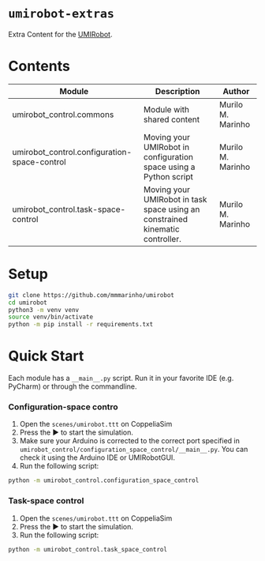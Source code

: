 # `umirobot-extras` 

Extra Content for the [UMIRobot](https://mmmarinho.github.io/UMIRobot/).

# Contents

| Module                                       | Description                                                                   | Author            | 
|----------------------------------------------|-------------------------------------------------------------------------------|-------------------|
| umirobot_control.commons                     | Module with shared content                                                    | Murilo M. Marinho |
| umirobot_control.configuration-space-control | Moving your UMIRobot in configuration space using a Python script             | Murilo M. Marinho |
| umirobot_control.task-space-control          | Moving your UMIRobot in task space using an constrained kinematic controller. | Murilo M. Marinho |


# Setup

```bash
git clone https://github.com/mmmarinho/umirobot
cd umirobot
python3 -m venv venv
source venv/bin/activate
python -m pip install -r requirements.txt
```

# Quick Start

Each module has a `__main__.py` script. Run it in your favorite IDE (e.g. PyCharm) or through the commandline.

### Configuration-space contro
1. Open the `scenes/umirobot.ttt` on CoppeliaSim
2. Press the :arrow_forward: to start the simulation.
3. Make sure your Arduino is corrected to the correct port specified in `umirobot_control/configuration_space_control/__main__.py`. You can check it using the Arduino IDE or UMIRobotGUI.
4. Run the following script:
```bash
python -m umirobot_control.configuration_space_control
```

### Task-space control
1. Open the `scenes/umirobot.ttt` on CoppeliaSim
2. Press the :arrow_forward: to start the simulation.
3. Run the following script:
```bash
python -m umirobot_control.task_space_control
```
